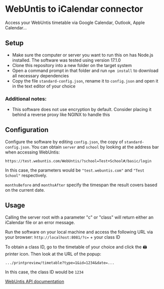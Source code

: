 # WebUntis to iCalendar connector

Access your WebUntis timetable via Google Calendar, Outlook, Apple Calendar...

## Setup

- Make sure the computer or server you want to run this on has Node.js installed. The software was tested using version 17.1.0
- Clone this repository into a new folder on the target system
- Open a command prompt in that folder and run `npm install` to download all necessary dependencies
- Copy the file `standard-config.json`, rename it to `config.json` and open it in the text editor of your choice

### Additional notes:

- This software does not use encryption by default. Consider placing it behind a reverse proxy like NGINX to handle this

## Configuration

Configure the software by editing `config.json`, the copy of `standard-config.json`.
You can obtain `server` and `school` by looking at the address bar when accessing WebUntis:

`https://test.webuntis.com/WebUntis/?school=Test+School#/basic/login`

In this case, the parameters would be `"test.webuntis.com"` and `"Test School"` respectively.

`monthsBefore` and `monthsAfter` specify the timespan the result covers based on the current date.

## Usage

Calling the server root with a parameter "c" or "class" will return either an iCalendar file or an error message.

Run the software on your local machine and access the following URL via your browser:
`http://localhost:8081/?c=` + your class ID

To obtain a class ID, go to the timetable of your choice and click the 🖨 printer icon. Then look at the URL of the popup:

`.../printpreview/timetable?type=1&id=1234&date=...`

In this case, the class ID would be `1234`

[WebUntis API documentation](https://untis-sr.ch/wp-content/uploads/2019/11/2018-09-20-WebUntis_JSON_RPC_API.pdf)
